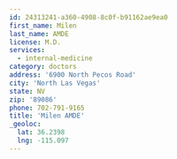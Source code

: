 ```yaml
---
id: 24313241-a360-4908-8c0f-b91162ae9ea0
first_name: Milen
last_name: AMDE
license: M.D.
services:
  - internal-medicine
category: doctors
address: '6900 North Pecos Road'
city: 'North Las Vegas'
state: NV
zip: '89086'
phone: 702-791-9165
title: 'Milen AMDE'
_geoloc:
  lat: 36.2398
  lng: -115.097
---
```

